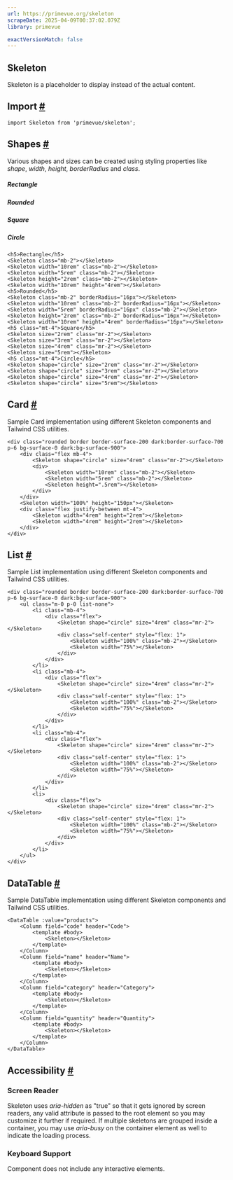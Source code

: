 ```yaml
---
url: https://primevue.org/skeleton
scrapeDate: 2025-04-09T00:37:02.079Z
library: primevue

exactVersionMatch: false
---
```


## Skeleton

Skeleton is a placeholder to display instead of the actual content.

## Import [#](_skeleton_.md#import)
```
import Skeleton from 'primevue/skeleton';
```
## Shapes [#](_skeleton_.md#shapes)

Various shapes and sizes can be created using styling properties like _shape_, _width_, _height_, _borderRadius_ and _class_.

##### Rectangle

##### Rounded

##### Square

##### Circle
```
<h5>Rectangle</h5>
<Skeleton class="mb-2"></Skeleton>
<Skeleton width="10rem" class="mb-2"></Skeleton>
<Skeleton width="5rem" class="mb-2"></Skeleton>
<Skeleton height="2rem" class="mb-2"></Skeleton>
<Skeleton width="10rem" height="4rem"></Skeleton>
<h5>Rounded</h5>
<Skeleton class="mb-2" borderRadius="16px"></Skeleton>
<Skeleton width="10rem" class="mb-2" borderRadius="16px"></Skeleton>
<Skeleton width="5rem" borderRadius="16px" class="mb-2"></Skeleton>
<Skeleton height="2rem" class="mb-2" borderRadius="16px"></Skeleton>
<Skeleton width="10rem" height="4rem" borderRadius="16px"></Skeleton>
<h5 class="mt-4">Square</h5>
<Skeleton size="2rem" class="mr-2"></Skeleton>
<Skeleton size="3rem" class="mr-2"></Skeleton>
<Skeleton size="4rem" class="mr-2"></Skeleton>
<Skeleton size="5rem"></Skeleton>
<h5 class="mt-4">Circle</h5>
<Skeleton shape="circle" size="2rem" class="mr-2"></Skeleton>
<Skeleton shape="circle" size="3rem" class="mr-2"></Skeleton>
<Skeleton shape="circle" size="4rem" class="mr-2"></Skeleton>
<Skeleton shape="circle" size="5rem"></Skeleton>
```
## Card [#](_skeleton_.md#card)

Sample Card implementation using different Skeleton components and Tailwind CSS utilities.
```
<div class="rounded border border-surface-200 dark:border-surface-700 p-6 bg-surface-0 dark:bg-surface-900">
    <div class="flex mb-4">
        <Skeleton shape="circle" size="4rem" class="mr-2"></Skeleton>
        <div>
            <Skeleton width="10rem" class="mb-2"></Skeleton>
            <Skeleton width="5rem" class="mb-2"></Skeleton>
            <Skeleton height=".5rem"></Skeleton>
        </div>
    </div>
    <Skeleton width="100%" height="150px"></Skeleton>
    <div class="flex justify-between mt-4">
        <Skeleton width="4rem" height="2rem"></Skeleton>
        <Skeleton width="4rem" height="2rem"></Skeleton>
    </div>
</div>
```
## List [#](_skeleton_.md#list)

Sample List implementation using different Skeleton components and Tailwind CSS utilities.
```
<div class="rounded border border-surface-200 dark:border-surface-700 p-6 bg-surface-0 dark:bg-surface-900">
    <ul class="m-0 p-0 list-none">
        <li class="mb-4">
            <div class="flex">
                <Skeleton shape="circle" size="4rem" class="mr-2"></Skeleton>
                <div class="self-center" style="flex: 1">
                    <Skeleton width="100%" class="mb-2"></Skeleton>
                    <Skeleton width="75%"></Skeleton>
                </div>
            </div>
        </li>
        <li class="mb-4">
            <div class="flex">
                <Skeleton shape="circle" size="4rem" class="mr-2"></Skeleton>
                <div class="self-center" style="flex: 1">
                    <Skeleton width="100%" class="mb-2"></Skeleton>
                    <Skeleton width="75%"></Skeleton>
                </div>
            </div>
        </li>
        <li class="mb-4">
            <div class="flex">
                <Skeleton shape="circle" size="4rem" class="mr-2"></Skeleton>
                <div class="self-center" style="flex: 1">
                    <Skeleton width="100%" class="mb-2"></Skeleton>
                    <Skeleton width="75%"></Skeleton>
                </div>
            </div>
        </li>
        <li>
            <div class="flex">
                <Skeleton shape="circle" size="4rem" class="mr-2"></Skeleton>
                <div class="self-center" style="flex: 1">
                    <Skeleton width="100%" class="mb-2"></Skeleton>
                    <Skeleton width="75%"></Skeleton>
                </div>
            </div>
        </li>
    </ul>
</div>
```
## DataTable [#](_skeleton_.md#datatable)

Sample DataTable implementation using different Skeleton components and Tailwind CSS utilities.
```
<DataTable :value="products">
    <Column field="code" header="Code">
        <template #body>
            <Skeleton></Skeleton>
        </template>
    </Column>
    <Column field="name" header="Name">
        <template #body>
            <Skeleton></Skeleton>
        </template>
    </Column>
    <Column field="category" header="Category">
        <template #body>
            <Skeleton></Skeleton>
        </template>
    </Column>
    <Column field="quantity" header="Quantity">
        <template #body>
            <Skeleton></Skeleton>
        </template>
    </Column>
</DataTable>
```
## Accessibility [#](_skeleton_.md#accessibility)

### Screen Reader

Skeleton uses _aria-hidden_ as "true" so that it gets ignored by screen readers, any valid attribute is passed to the root element so you may customize it further if required. If multiple skeletons are grouped inside a container, you may use _aria-busy_ on the container element as well to indicate the loading process.

### Keyboard Support

Component does not include any interactive elements.